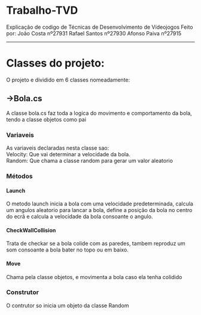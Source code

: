 # Trabalho-TVD
Explicação de codigo de Técnicas de Desenvolvimento de Vídeojogos
Feito por: 
João Costa nº27931
Rafael Santos nº27930
Afonso Paiva nº27915
*** 
# Classes do projeto:

 O projeto e dividido em 6 classes nomeadamente:

## ->Bola.cs
 A classe bola.cs faz toda a logica do movimento e comportamento da bola, tendo a classe objetos como pai
### Variaveis

As variaveis declaradas nesta classe sao:  
Velocity: Que vai determinar a velocidade da bola.  
Random: Que chama a classe random para gerar um valor aleatorio  

### Métodos  

   #### Launch  
   O metodo launch inicia a bola com uma velocidade predeterminada, calcula um angulos aleatorio  para lancar a bola, define a posição da bola no centro do ecrã e calcula a velocidade da bola consoante o angulo.  
   #### CheckWallCollision  
   Trata de checkar se a bola colide com as paredes, tambem reproduz um som consoante a bola bater no topo ou em baixo.  
   #### Move  
   Chama pela classe objetos, e movimenta a bola caso ela tenha colidido

### Construtor

O contrutor so inicia um objeto da classe Random




